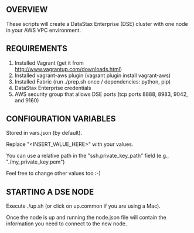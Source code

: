 ## OVERVIEW

These scripts will create a DataStax Enterprise (DSE) cluster with one node in your AWS VPC environment.

## REQUIREMENTS

1. Installed Vagrant (get it from http://www.vagrantup.com/downloads.html)
2. Installed vagrant-aws plugin (vagrant plugin install vagrant-aws)
3. Installed Fabric (run ./prep.sh once / dependencies: python, pip)
4. DataStax Enterprise credentials
5. AWS security group that allows DSE ports (tcp ports 8888, 8983, 9042, and 9160)

## CONFIGURATION VARIABLES

Stored in vars.json (by default).

Replace "<INSERT_VALUE_HERE>" with your values.

You can use a relative path in the "ssh.private_key_path" field (e.g., "./my_private_key.pem")

Feel free to change other values too :-)

## STARTING A DSE NODE

Execute ./up.sh (or click on up.common if you are using a Mac).

Once the node is up and running the node.json file will contain the information you need to connect to the new node.